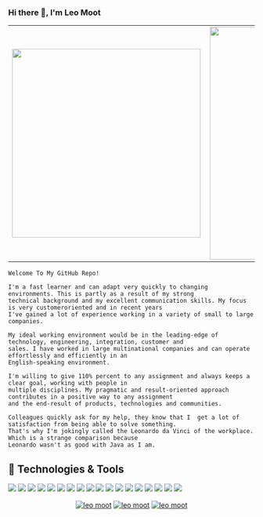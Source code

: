 ### Hi there 👋, I'm Leo Moot

<center>
<table>
  <tr>
      <td><img width="385px" align="left" src="https://github-readme-stats.vercel.app/api/top-langs/?username=leomoot&hide=html&hide_border=true" /></td>
      <td><img width="475px" align="left" src="https://github-readme-stats.vercel.app/api?username=leomoot&count_private=false&hide_border=true&show_icons=true&include_all_commits=true" /></td>
  </tr>   
</table>
</center>

```
Welcome To My GitHub Repo!

I'm a fast learner and can adapt very quickly to changing environments. This is partly as a result of my strong
technical background and my excellent communication skills. My focus is very customeroriented and in recent years 
I've gained a lot of experience working in a variety of small to large companies. 

My ideal working environment would be in the leading-edge of technology, engineering, integration, customer and 
sales. I have worked in large multinational companies and can operate effortlessly and efficiently in an 
English-speaking environment. 

I'm willing to give 110% percent to any assignment and always keeps a clear goal, working with people in 
multiple disciplines. My pragmatic and result-oriented approach contributes in a positive way to any assignment 
and the end-result of products, technologies and communities.

Colleagues quickly ask for my help, they know that I  get a lot of satisfaction from being able to solve something. 
That's why I'm jokingly called the Leonardo da Vinci of the workplace. Which is a strange comparison because 
Leonardo wasn't as good with Java as I am.
```
## 🔧 Technologies & Tools
![](https://img.shields.io/badge/OS-Linux-informational?style=flat&logo=linux&logoColor=white&color=2bbc8a)
![](https://img.shields.io/badge/Editor-VisualStudioCode-informational?style=flat&logo=visual-studio-code&logoColor=white&color=2bbc8a)
![](https://img.shields.io/badge/Editor-Eclipse-informational?style=flat&logo=eclipse&logoColor=white&color=2bbc8a)
![](https://img.shields.io/badge/Code-Java-informational?style=flat&logo=java&logoColor=white&color=2bbc8a)
![](https://img.shields.io/badge/Code-C-informational?style=flat&logo=c&logoColor=white&color=2bbc8a)
![](https://img.shields.io/badge/Code-C++-informational?style=flat&logo=c%2B%2B&logoColor=white&color=2bbc8a)
![](https://img.shields.io/badge/Code-Golang-informational?style=flat&logo=go&logoColor=white&color=2bbc8a)
![](https://img.shields.io/badge/Code-Make-informational?style=flat&logo=cmake&logoColor=white&color=2bbc8a)
![](https://img.shields.io/badge/Build-Maven-informational?style=flat&logo=apache-maven&logoColor=white&color=2bbc8a)
![](https://img.shields.io/badge/Shell-Bash-informational?style=flat&logo=gnu-bash&logoColor=white&color=2bbc8a)
![](https://img.shields.io/badge/Database-Oracle-informational?style=flat&logo=oracle&logoColor=white&color=2bbc8a)
![](https://img.shields.io/badge/Database-MySQL-informational?style=flat&logo=mysql&logoColor=white&color=2bbc8a)
![](https://img.shields.io/badge/Database-PostgreSQL-informational?style=flat&logo=postgresql&logoColor=white&color=2bbc8a)
![](https://img.shields.io/badge/Database-NoSQL-informational?style=flat&logo=nosql&logoColor=white&color=2bbc8a)
![](https://img.shields.io/badge/Tools-Docker-informational?style=flat&logo=docker&logoColor=white&color=2bbc8a)
![](https://img.shields.io/badge/Tools-Kubernetes-informational?style=flat&logo=kubernetes&logoColor=white&color=2bbc8a)
![](https://img.shields.io/badge/Tools-Git-informational?style=flat&logo=git&logoColor=white&color=2bbc8a)
![](https://img.shields.io/badge/Cloud-AWS-informational?style=flat&logo=amazon-aws&logoColor=white&color=2bbc8a)
<p align="center">
<a href="https://twitter.com/leomoot" target="blank"><img align="center" src="https://img.shields.io/badge/Twitter-1DA1F2?style=for-the-badge&logo=twitter&logoColor=white" alt="leo moot"/></a>
<a href="https://www.linkedin.com/in/leo-moot-43a78613/" target="blank"><img align="center" src="https://img.shields.io/badge/LinkedIn-0077B5?style=for-the-badge&logo=linkedin&logoColor=white" alt="leo moot" /></a>
<a href="https://www.github.com/leomoot/" target="blank"><img align="center" src="https://img.shields.io/badge/GitHub-100000?style=for-the-badge&logo=github&logoColor=white" alt="leo moot" /></a>
</p>
